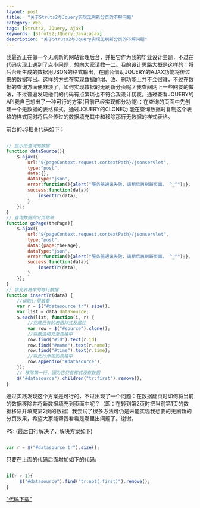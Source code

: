 ```yaml
---
layout: post
title:  "关于Struts2与Jquery实现无刷新分页的不解问题"
category: Web
tags: [Struts2, JQuery, Ajax]
keywords: [Struts2;JQuery;Java;ajax]
description: "关于Struts2与Jquery实现无刷新分页的不解问题"
---
```


我最近正在做一个无刷新的网站管理后台，并把它作为我的毕业设计主题，不过在代码实现上遇到了点小问题，想向大家请教一二。我的设计思路大概是这样的：将后台所生成的数据用JSON的格式输出，在前台借助JQUERY的AJAX功能将传过来的数据写出。这样的方式在实现数据的增、改、删功能上并不会很难，不过在数据的查询方面便麻烦了，如何实现数据的无刷新分页呢？我查阅网上一些网友的做法，不过普遍发现他们的代码有点繁琐也不符合我设计初衷。通过查看JQUERY的API我自己想出了一种可行的方案(目前已经实现部分功能)：在查询的页面中先创建一个无数据的表格样式，通过JQUERY的CLONE功 能在查询数据时复制这个表格的样式同时将后台传过的数据填充其中和移除那行无数据的样式表格。
 
<!-- more -->
 
前台的JS相关代码如下：

```javascript

// 显示所查询的数据
function dataSource(){
	$.ajax({
		url:"${pageContext.request.contextPath}/jsonservlet",
		type:"post",
		data:{},
		dataType:"json",
		error:function(){alert("服务器通讯失败，请稍后再刷新页面。 ^_^");},
		success:function(data){
			insertTr(data);
		}
	});
}
// 查询数据的分页跳转
function goPage(thePage){
	$.ajax({
		url:"${pageContext.request.contextPath}/jsonservlet",
		type:"post",
		data:{page:thePage},
		dataType:"json",
		error:function(){alert("服务器通讯失败，请稍后再刷新页面。 ^_^");},
		success:function(data){
			insertTr(data);
		}
	});
}
// 填充表格中的每行数据
function insertTr(data) {
	//读取tr里数量
	var r = $("#datasource tr").size();
	var list = data.dataSource;
	$.each(list, function(i, r) {
		//克隆已有的表格样式及属性
		var row = $("#source").clone();
		//将数值填充至表格中
		row.find("#id").text(r.id)
		row.find("#name").text(r.name);
		row.find("#time").text(r.time);
		//将此行添加到表格中
		row.appendTo("#datasource");
	});
	// 移除第一行，因为它只有样式没有数据
	$("#datasource").children("tr:first").remove();
}

```

通过实践发现这个方案是可行的，不过出现了一个问题：在数据翻页时如何将当前的数据移除并将新数据填充到页面中呢？（即：在转到第2页时把当前第1页的数据移除并填充第2页的数据）我尝试了很多方法可仍是未能实现我想要的无刷新的分页效果，希望大家能帮我看看是哪里出问题了。谢谢。

PS: (最后自行解决了，解决方案如下)

```javascript

var r = $("#datasource tr").size();

```
只要在上面的代码后面增加如下的代码: 

```javascript

if(r > 1){
     $("#datasource").find("tr:not(:first)").remove();
}

```

["代码下载"](http://dl.iteye.com/topics/download/a03a4791-ee15-3920-b00b-adc104ed5907 "代码下载")